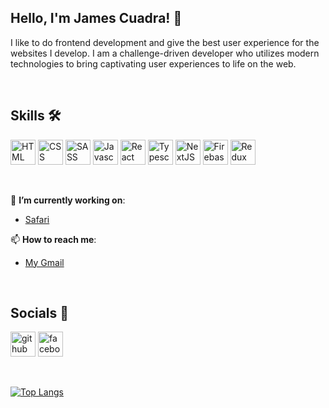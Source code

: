 ## Hello, I'm James Cuadra! 👋

I like to do frontend development and give the best user experience for the websites I develop. I am a challenge-driven developer who utilizes modern technologies to bring captivating user experiences to life on the web.

<br />

## Skills 🛠

<img src="https://user-images.githubusercontent.com/79429518/151753350-49b1bd5e-5127-4887-9aa5-d41ae999da9c.png" alt="HTML" height='40' /> <img src="https://user-images.githubusercontent.com/79429518/151753514-01c29207-67d7-4bed-9712-607ea06d9d4a.png" alt="CSS" height='40' /> <img src="https://user-images.githubusercontent.com/79429518/151757053-37e6f00c-9926-4a63-9bae-25d55764910d.png" alt="SASS" height='40' /> <img src="https://user-images.githubusercontent.com/79429518/151753603-64512149-54e4-4c9a-9d23-8b53bcc876c6.png" alt="Javascript" height='40' /> <img src="https://user-images.githubusercontent.com/79429518/151755309-7bf5cb4d-444e-4934-a2cf-9fdddb40e479.png" alt="React" height='40' /> <img src="https://user-images.githubusercontent.com/79429518/151753807-86a69cb5-b34d-48bb-aa80-bf151def1751.png" alt="Typescript" height='40' /> <img src="https://user-images.githubusercontent.com/79429518/151754639-80cd2a68-c1da-495e-acd0-e4048392e7ae.png" alt="NextJS" height='40' /> <img src="https://user-images.githubusercontent.com/79429518/151753985-7801d5f4-8816-4ca8-b810-77d3c1ce4fbf.png" alt="Firebase" height='40' /> <img src="https://user-images.githubusercontent.com/79429518/151754846-602318e8-18be-4e4c-9f14-723132d60f56.png" alt="Redux" height='40' /> 

<br />

🔭 **I’m currently working on**:
* [Safari](https://github.com/AdmiralFirefox/next-safari)

📫 **How to reach me**:
* [My Gmail](https://mail.google.com/mail/u/0/?fs=1&to=jjlcuadradev@gmail.com&su=SUBJECT&body=BODY&bcc=jjlcuadradev@gmail.com&tf=cm)

<br />

## Socials 📱
[<img src='https://user-images.githubusercontent.com/79429518/151763800-aef88582-3ddf-4bd2-98e5-138361b9df8c.png' alt='github' height='40'>](https://github.com/AdmiralFirefox) [<img src='https://user-images.githubusercontent.com/79429518/151757125-f92d9a0e-59e9-4fa1-a70f-24356d6fc4d8.png' alt='facebook' height='40'>](https://www.facebook.com/jjlcuadra)  

<br />

[![Top Langs](https://github-readme-stats.vercel.app/api/top-langs/?username=AdmiralFirefox)](https://github.com/anuraghazra/github-readme-stats)


